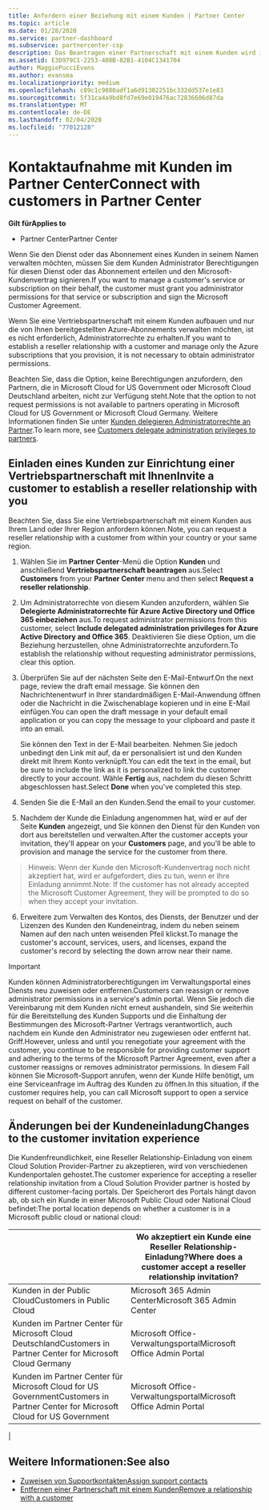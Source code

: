 ```yaml
---
title: Anfordern einer Beziehung mit einem Kunden | Partner Center
ms.topic: article
ms.date: 01/28/2020
ms.service: partner-dashboard
ms.subservice: partnercenter-csp
description: Das Beantragen einer Partnerschaft mit einem Kunden wird in Multipartner- und Multichannelszenarien verwendet. Dieser Vorgang ist auch hilfreich, wenn ein Kunde Ihre delegierten Administratorrechte entfernt und Sie sie für Bereitstellungen oder Supportleistungen wiederherstellen müssen.
ms.assetid: E3D979C1-2253-408B-82B1-4104C1341704
author: MaggiePucciEvans
ms.author: evansma
ms.localizationpriority: medium
ms.openlocfilehash: c89c1c9880adf1a6d91302251bc332dd537e1e83
ms.sourcegitcommit: 5f31ca4a9bd8fd7e69e019476ac72836606d87da
ms.translationtype: MT
ms.contentlocale: de-DE
ms.lasthandoff: 02/04/2020
ms.locfileid: "77012128"
---
```

# <a name="connect-with-customers-in-partner-center"></a><span data-ttu-id="c3bdf-104">Kontaktaufnahme mit Kunden im Partner Center</span><span class="sxs-lookup"><span data-stu-id="c3bdf-104">Connect with customers in Partner Center</span></span>

<span data-ttu-id="c3bdf-105">**Gilt für**</span><span class="sxs-lookup"><span data-stu-id="c3bdf-105">**Applies to**</span></span>

-  <span data-ttu-id="c3bdf-106">Partner Center</span><span class="sxs-lookup"><span data-stu-id="c3bdf-106">Partner Center</span></span>

<span data-ttu-id="c3bdf-107">Wenn Sie den Dienst oder das Abonnement eines Kunden in seinem Namen verwalten möchten, müssen Sie dem Kunden Administrator Berechtigungen für diesen Dienst oder das Abonnement erteilen und den Microsoft-Kundenvertrag signieren.</span><span class="sxs-lookup"><span data-stu-id="c3bdf-107">If you want to manage a customer's service or subscription on their behalf, the customer must grant you administrator permissions for that service or subscription and sign the Microsoft Customer Agreement.</span></span>

<span data-ttu-id="c3bdf-108">Wenn Sie eine Vertriebspartnerschaft mit einem Kunden aufbauen und nur die von Ihnen bereitgestellten Azure-Abonnements verwalten möchten, ist es nicht erforderlich, Administratorrechte zu erhalten.</span><span class="sxs-lookup"><span data-stu-id="c3bdf-108">If you want to establish a reseller relationship with a customer and manage only the Azure subscriptions that you provision, it is not necessary to obtain administrator permissions.</span></span>

<span data-ttu-id="c3bdf-109">Beachten Sie, dass die Option, keine Berechtigungen anzufordern, den Partnern, die in Microsoft Cloud for US Government oder Microsoft Cloud Deutschland arbeiten, nicht zur Verfügung steht.</span><span class="sxs-lookup"><span data-stu-id="c3bdf-109">Note that the option to not request permissions is not available to partners operating in Microsoft Cloud for US Government or Microsoft Cloud Germany.</span></span> <span data-ttu-id="c3bdf-110">Weitere Informationen finden Sie unter [Kunden delegieren Administratorrechte an Partner](https://docs.microsoft.com/partner-center/customers_revoke_admin_privileges).</span><span class="sxs-lookup"><span data-stu-id="c3bdf-110">To learn more, see [Customers delegate administration privileges to partners](https://docs.microsoft.com/partner-center/customers_revoke_admin_privileges).</span></span>


## <a name="invite-a-customer-to-establish-a-reseller-relationship-with-you"></a><span data-ttu-id="c3bdf-111">Einladen eines Kunden zur Einrichtung einer Vertriebspartnerschaft mit Ihnen</span><span class="sxs-lookup"><span data-stu-id="c3bdf-111">Invite a customer to establish a reseller relationship with you</span></span>

<span data-ttu-id="c3bdf-112">Beachten Sie, dass Sie eine Vertriebspartnerschaft mit einem Kunden aus Ihrem Land oder Ihrer Region anfordern können.</span><span class="sxs-lookup"><span data-stu-id="c3bdf-112">Note, you can request a reseller relationship with a customer from within your country or your same region.</span></span>

1.  <span data-ttu-id="c3bdf-113">Wählen Sie im **Partner Center**-Menü die Option **Kunden** und anschließend **Vertriebspartnerschaft beantragen** aus.</span><span class="sxs-lookup"><span data-stu-id="c3bdf-113">Select **Customers** from your **Partner Center** menu and then select **Request a reseller relationship**.</span></span>

2.  <span data-ttu-id="c3bdf-114">Um Administratorrechte von diesem Kunden anzufordern, wählen Sie **Delegierte Administratorrechte für Azure Active Directory und Office 365 einbeziehen** aus.</span><span class="sxs-lookup"><span data-stu-id="c3bdf-114">To request administrator permissions from this customer, select **Include delegated administration privileges for Azure Active Directory and Office 365**.</span></span> <span data-ttu-id="c3bdf-115">Deaktivieren Sie diese Option, um die Beziehung herzustellen, ohne Administratorrechte anzufordern.</span><span class="sxs-lookup"><span data-stu-id="c3bdf-115">To establish the relationship without requesting administrator permissions, clear this option.</span></span> 

3.  <span data-ttu-id="c3bdf-116">Überprüfen Sie auf der nächsten Seite den E-Mail-Entwurf.</span><span class="sxs-lookup"><span data-stu-id="c3bdf-116">On the next page, review the draft email message.</span></span> <span data-ttu-id="c3bdf-117">Sie können den Nachrichtenentwurf in Ihrer standardmäßigen E-Mail-Anwendung öffnen oder die Nachricht in die Zwischenablage kopieren und in eine E-Mail einfügen.</span><span class="sxs-lookup"><span data-stu-id="c3bdf-117">You can open the draft message in your default email application or you can copy the message to your clipboard and paste it into an email.</span></span> 

    <span data-ttu-id="c3bdf-118">Sie können den Text in der E-Mail bearbeiten. Nehmen Sie jedoch unbedingt den Link mit auf, da er personalisiert ist und den Kunden direkt mit Ihrem Konto verknüpft.</span><span class="sxs-lookup"><span data-stu-id="c3bdf-118">You can edit the text in the email, but be sure to include the link as it is personalized to link the customer directly to your account.</span></span> <span data-ttu-id="c3bdf-119">Wähle **Fertig** aus, nachdem du diesen Schritt abgeschlossen hast.</span><span class="sxs-lookup"><span data-stu-id="c3bdf-119">Select **Done** when you've completed this step.</span></span>

3.  <span data-ttu-id="c3bdf-120">Senden Sie die E-Mail an den Kunden.</span><span class="sxs-lookup"><span data-stu-id="c3bdf-120">Send the email to your customer.</span></span>

5.  <span data-ttu-id="c3bdf-121">Nachdem der Kunde die Einladung angenommen hat, wird er auf der Seite **Kunden** angezeigt, und Sie können den Dienst für den Kunden von dort aus bereitstellen und verwalten.</span><span class="sxs-lookup"><span data-stu-id="c3bdf-121">After the customer accepts your invitation, they'll appear on your **Customers** page, and you'll be able to provision and manage the service for the customer from there.</span></span>

><span data-ttu-id="c3bdf-122">Hinweis: Wenn der Kunde den Microsoft-Kundenvertrag noch nicht akzeptiert hat, wird er aufgefordert, dies zu tun, wenn er Ihre Einladung annimmt.</span><span class="sxs-lookup"><span data-stu-id="c3bdf-122">Note: If the customer has not already accepted the Microsoft Customer Agreement, they will be prompted to do so when they accept your invitation.</span></span> 
 
6.  <span data-ttu-id="c3bdf-123">Erweitere zum Verwalten des Kontos, des Diensts, der Benutzer und der Lizenzen des Kunden den Kundeneintrag, indem du neben seinem Namen auf den nach unten weisenden Pfeil klickst.</span><span class="sxs-lookup"><span data-stu-id="c3bdf-123">To manage the customer's account, services, users, and licenses, expand the customer's record by selecting the down arrow near their name.</span></span>


> [!IMPORTANT]  
> <span data-ttu-id="c3bdf-124">Kunden können Administratorberechtigungen im Verwaltungsportal eines Diensts neu zuweisen oder entfernen.</span><span class="sxs-lookup"><span data-stu-id="c3bdf-124">Customers can reassign or remove administrator permissions in a service's admin portal.</span></span> <span data-ttu-id="c3bdf-125">Wenn Sie jedoch die Vereinbarung mit dem Kunden nicht erneut aushandeln, sind Sie weiterhin für die Bereitstellung des Kunden Supports und die Einhaltung der Bestimmungen des Microsoft-Partner Vertrags verantwortlich, auch nachdem ein Kunde den Administrator neu zugewiesen oder entfernt hat. Griff.</span><span class="sxs-lookup"><span data-stu-id="c3bdf-125">However, unless and until you renegotiate your agreement with the customer, you continue to be responsible for providing customer support and adhering to the terms of the Microsoft Partner Agreement, even after a customer reassigns or removes administrator permissions.</span></span> <span data-ttu-id="c3bdf-126">In diesem Fall können Sie Microsoft-Support anrufen, wenn der Kunde Hilfe benötigt, um eine Serviceanfrage im Auftrag des Kunden zu öffnen.</span><span class="sxs-lookup"><span data-stu-id="c3bdf-126">In this situation, if the customer requires help, you can call Microsoft support to open a service request on behalf of the customer.</span></span>

## <a name="changes-to-the-customer-invitation-experience"></a><span data-ttu-id="c3bdf-127">Änderungen bei der Kundeneinladung</span><span class="sxs-lookup"><span data-stu-id="c3bdf-127">Changes to the customer invitation experience</span></span>

<span data-ttu-id="c3bdf-128">Die Kundenfreundlichkeit, eine Reseller Relationship-Einladung von einem Cloud Solution Provider-Partner zu akzeptieren, wird von verschiedenen Kundenportalen gehostet.</span><span class="sxs-lookup"><span data-stu-id="c3bdf-128">The customer experience for accepting a reseller relationship invitation from a Cloud Solution Provider partner is hosted by different customer-facing portals.</span></span> <span data-ttu-id="c3bdf-129">Der Speicherort des Portals hängt davon ab, ob sich ein Kunde in einer Microsoft Public Cloud oder National Cloud befindet:</span><span class="sxs-lookup"><span data-stu-id="c3bdf-129">The portal location depends on whether a customer is in a Microsoft public cloud or national cloud:</span></span> 

|  | <span data-ttu-id="c3bdf-130">Wo akzeptiert ein Kunde eine Reseller Relationship-Einladung?</span><span class="sxs-lookup"><span data-stu-id="c3bdf-130">Where does a customer accept a reseller relationship invitation?</span></span> |
|---------|---------
| <span data-ttu-id="c3bdf-131">Kunden in der Public Cloud</span><span class="sxs-lookup"><span data-stu-id="c3bdf-131">Customers in Public Cloud</span></span> | <span data-ttu-id="c3bdf-132">Microsoft 365 Admin Center</span><span class="sxs-lookup"><span data-stu-id="c3bdf-132">Microsoft 365 Admin Center</span></span> |
| <span data-ttu-id="c3bdf-133">Kunden im Partner Center für Microsoft Cloud Deutschland</span><span class="sxs-lookup"><span data-stu-id="c3bdf-133">Customers in Partner Center for Microsoft Cloud Germany</span></span> | <span data-ttu-id="c3bdf-134">Microsoft Office-Verwaltungsportal</span><span class="sxs-lookup"><span data-stu-id="c3bdf-134">Microsoft Office Admin Portal</span></span> |
| <span data-ttu-id="c3bdf-135">Kunden im Partner Center für Microsoft Cloud for US Government</span><span class="sxs-lookup"><span data-stu-id="c3bdf-135">Customers in Partner Center for Microsoft Cloud for US Government</span></span> | <span data-ttu-id="c3bdf-136">Microsoft Office-Verwaltungsportal</span><span class="sxs-lookup"><span data-stu-id="c3bdf-136">Microsoft Office Admin Portal</span></span> |
|

## <a name="see-also"></a><span data-ttu-id="c3bdf-137">Weitere Informationen:</span><span class="sxs-lookup"><span data-stu-id="c3bdf-137">See also</span></span>

- [<span data-ttu-id="c3bdf-138">Zuweisen von Supportkontakten</span><span class="sxs-lookup"><span data-stu-id="c3bdf-138">Assign support contacts</span></span>](assign-support-contacts.md)
- [<span data-ttu-id="c3bdf-139">Entfernen einer Partnerschaft mit einem Kunden</span><span class="sxs-lookup"><span data-stu-id="c3bdf-139">Remove a relationship with a customer</span></span>](remove-a-relationship.md)
